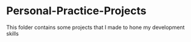 # Personal-Practice-Projects
This folder contains some projects that I made to hone my development skills
